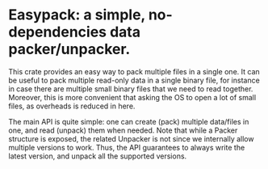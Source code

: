 # Easypack: a simple, no-dependencies data packer/unpacker.

This crate provides an easy way to pack multiple files in a single one.
It can be useful to pack multiple read-only data in a single binary file,
for instance in case there are multiple small binary files that we need to
read together. Moreover, this is more convenient that asking the OS to open
a lot of small files, as overheads is reduced in here.

The main API is quite simple: one can create (pack) multiple data/files in one,
and read (unpack) them when needed. Note that while a Packer structure is
exposed, the related Unpacker is not since we internally allow multiple
versions to work. Thus, the API guarantees to always write the latest version,
and unpack all the supported versions.
